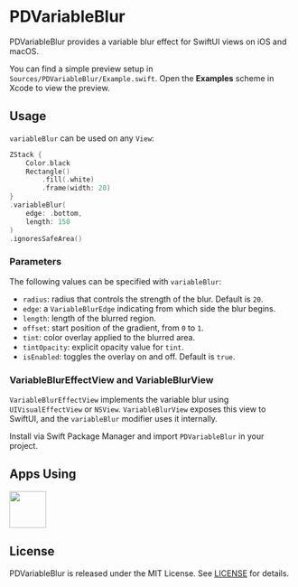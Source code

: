 # PDVariableBlur

PDVariableBlur provides a variable blur effect for SwiftUI views on iOS and macOS.

You can find a simple preview setup in `Sources/PDVariableBlur/Example.swift`. Open the **Examples** scheme in Xcode to view the preview.

## Usage

`variableBlur` can be used on any `View`:

```swift
ZStack {
    Color.black
    Rectangle()
        .fill(.white)
        .frame(width: 20)
}
.variableBlur(
    edge: .bottom,
    length: 150
)
.ignoresSafeArea()
```

### Parameters

The following values can be specified with `variableBlur`:

- `radius`: radius that controls the strength of the blur. Default is `20`.
- `edge`: a `VariableBlurEdge` indicating from which side the blur begins.
- `length`: length of the blurred region.
- `offset`: start position of the gradient, from `0` to `1`.
- `tint`: color overlay applied to the blurred area.
- `tintOpacity`: explicit opacity value for `tint`.
- `isEnabled`: toggles the overlay on and off. Default is `true`.

### VariableBlurEffectView and VariableBlurView

`VariableBlurEffectView` implements the variable blur using `UIVisualEffectView` or `NSView`.
`VariableBlurView` exposes this view to SwiftUI, and the `variableBlur` modifier uses it internally.

Install via Swift Package Manager and import `PDVariableBlur` in your project.

## Apps Using

<p float="left">
    <a href="https://apps.apple.com/jp/app/tweetpd/id1671411031"><img src="https://i.imgur.com/AC6eGdx.png" height="65"></a>
</p>

## License

PDVariableBlur is released under the MIT License. See [LICENSE](LICENSE) for details.
